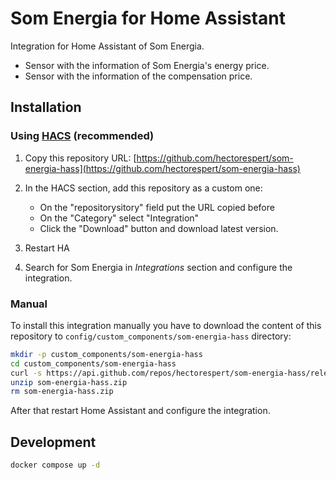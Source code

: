 # Som Energia for Home Assistant

Integration for Home Assistant of Som Energia.

* Sensor with the information of Som Energia's energy price.
* Sensor with the information of the compensation price.

## Installation

### Using [HACS](https://hacs.xyz/) (recommended)
1. Copy this repository URL: [https://github.com/hectorespert/som-energia-hass](https://github.com/hectorespert/som-energia-hass)

2. In the HACS section, add this repository as a custom one:
   - On the "repositorysitory" field put the URL copied before
   - On the "Category" select "Integration"
   - Click the "Download" button and download latest version.

3. Restart HA

4. Search for Som Energia in *Integrations* section and configure the integration.

### Manual
To install this integration manually you have to download the content of this repository to `config/custom_components/som-energia-hass` directory:
```bash
mkdir -p custom_components/som-energia-hass
cd custom_components/som-energia-hass
curl -s https://api.github.com/repos/hectorespert/som-energia-hass/releases/latest | grep "/som-energia-hass.zip"|cut -d : -f 2,3|tr -d \"| wget -i -
unzip som-energia-hass.zip
rm som-energia-hass.zip
```
After that restart Home Assistant and configure the integration.

## Development

```bash
docker compose up -d
```